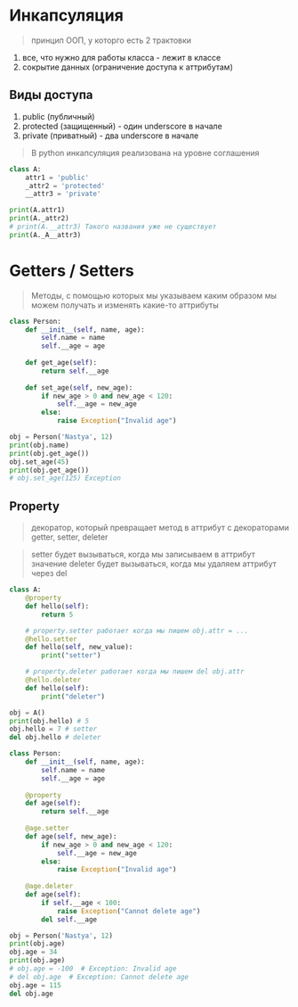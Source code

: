 # Инкапсуляция
> принцип ООП, у которго есть 2 трактовки
1. все, что нужно для работы класса - лежит в классе
2. сокрытие данных (ограничение доступа к аттрибутам)

## Виды доступа
1. public (публичный)
2. protected (защищенный) - один underscore в начале
3. private (приватный) - два underscore в начале

> В python инкапсуляция реализована на уровне соглашения
```py
class A:
    attr1 = 'public'
    _attr2 = 'protected'
    __attr3 = 'private'

print(A.attr1)
print(A._attr2)
# print(A.__attr3) Такого названия уже не существует
print(A._A__attr3)
```


# Getters / Setters
> Методы, с помощью которых мы указываем каким образом мы можем получать и изменять какие-то аттрибуты

```py
class Person:
    def __init__(self, name, age):
        self.name = name
        self.__age = age
    
    def get_age(self):
        return self.__age
    
    def set_age(self, new_age):
        if new_age > 0 and new_age < 120:
            self.__age = new_age
        else:
            raise Exception("Invalid age")

obj = Person('Nastya', 12)
print(obj.name)
print(obj.get_age())
obj.set_age(45)
print(obj.get_age())
# obj.set_age(125) Exception
```


## Property
> декоратор, который превращает метод в аттрибут с декораторами getter, setter, deleter

> setter будет вызываться, когда мы записываем в аттрибут значение
> deleter будет вызываться, когда мы удаляем аттрибут через del

```py
class A:
    @property
    def hello(self):
        return 5

    # property.setter работает когда мы пишем obj.attr = ... 
    @hello.setter
    def hello(self, new_value):
        print("setter")

    # property.deleter работает когда мы пишем del obj.attr
    @hello.deleter
    def hello(self):
        print("deleter")

obj = A()
print(obj.hello) # 5
obj.hello = 7 # setter
del obj.hello # deleter
```


```py
class Person:
    def __init__(self, name, age):
        self.name = name
        self.__age = age
    
    @property
    def age(self):
        return self.__age
    
    @age.setter
    def age(self, new_age):
        if new_age > 0 and new_age < 120:
            self.__age = new_age
        else:
            raise Exception("Invalid age")
    
    @age.deleter
    def age(self):
        if self.__age < 100:
            raise Exception("Cannot delete age")
        del self.__age

obj = Person('Nastya', 12)
print(obj.age)
obj.age = 34
print(obj.age)
# obj.age = -100  # Exception: Invalid age
# del obj.age  # Exception: Cannot delete age
obj.age = 115
del obj.age
```